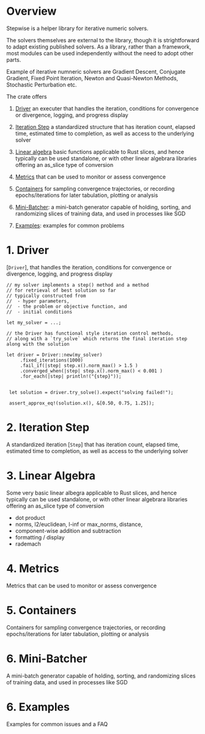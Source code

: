 # Overview

Stepwise is a helper library for iterative numeric solvers. 

The solvers themselves are external to the library, though it is strightforward to adapt existing published solvers. As a library, rather than a framework, most modules can be used independently without the need to adopt other parts.

Example of iterative numneric solvers are Gradient Descent, Conjugate Gradient, Fixed Point Iteration, Newton and Quasi-Newton Methods, Stochastic Perturbation etc.



The crate offers 

1. [Driver](#driver) an executer that handles the iteration, conditions for convergence or divergence, logging, and progress display

2. [Iteration Step](#iteration_step) a standardized structure that has iteration count, elapsed time, estimated time to completion, as well as access to the underlying solver

3. [Linear algebra](#linear_algebra) basic functions applicable to Rust slices, and hence typically can be used standalone, or with other linear algebrara libraries offering an as_slice type of conversion

4. [Metrics](#metrics) that can be used to monitor or assess convergence 

5. [Containers](#containers) 
for sampling convergence trajectories, or recording epochs/iterations for later tabulation, plotting or analysis

6. [Mini-Batcher](#mini_batcher): a mini-batch generator capable of holding, sorting, and randomizing slices of training data, and used in processes like SGD

7. [Examples](#examples): examples for common problems


# 1. <a name="driver">Driver</a>
[`Driver`], that handles the iteration, conditions for convergence or divergence, logging, and progress display
```
// my solver implements a step() method and a method 
// for retrieval of best solution so far
// typically constructed from 
//  - hyper parameters, 
//  - the problem or objective function, and 
//  - initial conditions

let my_solver = ...;

// the Driver has functional style iteration control methods,
// along with a `try_solve` which returns the final iteration step along with the solution

let driver = Driver::new(my_solver)
     .fixed_iterations(1000)
     .fail_if(|step| step.x().norm_max() > 1.5 ) 
     .converged_when(|step| step.x().norm_max() < 0.001 ) 
     .for_each(|step| println!("{step}"));


 let solution = driver.try_solve().expect("solving failed!");

 assert_approx_eq!(solution.x(), &[0.50, 0.75, 1.25]);
```
# 2. <a name="iteration_step">Iteration Step</a>
A standardized iteration [`Step`] that has iteration count, elapsed time, estimated time to completion, as well as access to the underlying solver

# 3. <a name="linear_algebra">Linear Algebra</a>
Some very basic linear albegra applicable to Rust slices, and hence typically can be used standalone, or with other linear algebrara libraries offering an as_slice type of conversion
- dot product
- norms, l2/euclidean, l-inf or max_norms, distance, 
- component-wise addition and subtraction
- formatting / display
- rademach

# 4. <a name="metrics">Metrics</a>
Metrics that can be used to monitor or assess convergence 

# 5. <a name="containers">Containers</a>
Containers for sampling convergence trajectories, or recording epochs/iterations for later tabulation, plotting or analysis


# 6. <a name="mini_batcher">Mini-Batcher</a>
A mini-batch generator capable of holding, sorting, and randomizing slices of training data, and used in processes like SGD
 
# 6. <a name="examples">Examples</a>
Examples for common issues and a FAQ

